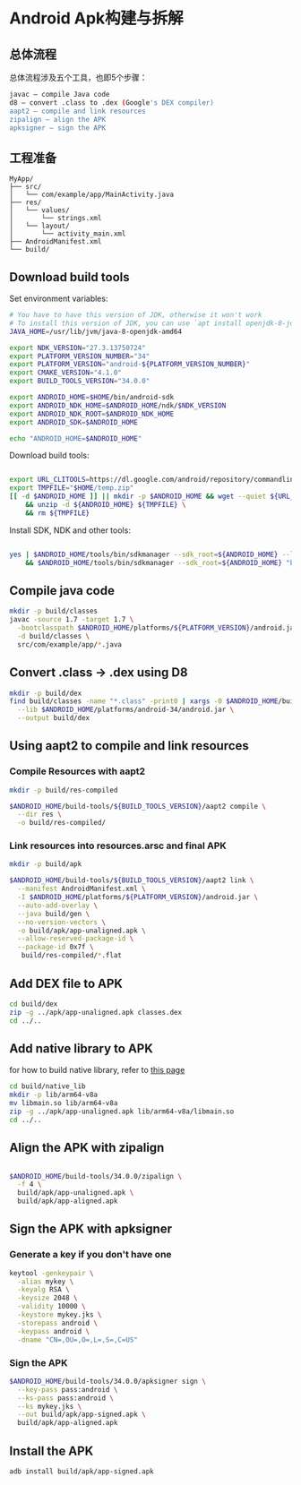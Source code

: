 
# Android Apk构建与拆解

## 总体流程

总体流程涉及五个工具，也即5个步骤：

```bash
javac – compile Java code
d8 – convert .class to .dex (Google's DEX compiler)
aapt2 – compile and link resources
zipalign – align the APK
apksigner – sign the APK
```


## 工程准备

```
MyApp/
├── src/
│   └── com/example/app/MainActivity.java
├── res/
│   └── values/
│       └── strings.xml
│   └── layout/
│       └── activity_main.xml
├── AndroidManifest.xml
└── build/
```


## Download build tools

Set environment variables:

```bash
# You have to have this version of JDK, otherwise it won't work
# To install this version of JDK, you can use `apt install openjdk-8-jdk`
JAVA_HOME=/usr/lib/jvm/java-8-openjdk-amd64 

export NDK_VERSION="27.3.13750724"
export PLATFORM_VERSION_NUMBER="34"
export PLATFORM_VERSION="android-${PLATFORM_VERSION_NUMBER}"
export CMAKE_VERSION="4.1.0"
export BUILD_TOOLS_VERSION="34.0.0"

export ANDROID_HOME=$HOME/bin/android-sdk
export ANDROID_NDK_HOME=$ANDROID_HOME/ndk/$NDK_VERSION
export ANDROID_NDK_ROOT=$ANDROID_NDK_HOME
export ANDROID_SDK=$ANDROID_HOME

echo "ANDROID_HOME=$ANDROID_HOME"

```

Download build tools:

```bash

export URL_CLITOOLS=https://dl.google.com/android/repository/commandlinetools-linux-6200805_latest.zip
export TMPFILE="$HOME/temp.zip"
[[ -d $ANDROID_HOME ]] || mkdir -p $ANDROID_HOME && wget --quiet ${URL_CLITOOLS} -O ${TMPFILE} \
    && unzip -d ${ANDROID_HOME} ${TMPFILE} \
    && rm ${TMPFILE}
```

Install SDK, NDK and other tools:

```bash

yes | $ANDROID_HOME/tools/bin/sdkmanager --sdk_root=${ANDROID_HOME} --licenses \
    && $ANDROID_HOME/tools/bin/sdkmanager --sdk_root=${ANDROID_HOME} "build-tools;${BUILD_TOOLS_VERSION}" "cmake;${CMAKE_VERSION}" "ndk;${NDK_VERSION}" "platform-tools" "platforms;${PLATFORM_VERSION}" "tools"
```

## Compile java code

```bash
mkdir -p build/classes
javac -source 1.7 -target 1.7 \
  -bootclasspath $ANDROID_HOME/platforms/${PLATFORM_VERSION}/android.jar \
  -d build/classes \
  src/com/example/app/*.java

```

## Convert .class → .dex using D8

```bash
mkdir -p build/dex
find build/classes -name "*.class" -print0 | xargs -0 $ANDROID_HOME/build-tools/${BUILD_TOOLS_VERSION}/d8 \
  --lib $ANDROID_HOME/platforms/android-34/android.jar \
  --output build/dex
```

## Using aapt2 to compile and link resources

### Compile Resources with aapt2

```bash
mkdir -p build/res-compiled

$ANDROID_HOME/build-tools/${BUILD_TOOLS_VERSION}/aapt2 compile \
  --dir res \
  -o build/res-compiled/

```

### Link resources into resources.arsc and final APK

```bash
mkdir -p build/apk

$ANDROID_HOME/build-tools/${BUILD_TOOLS_VERSION}/aapt2 link \
  --manifest AndroidManifest.xml \
  -I $ANDROID_HOME/platforms/${PLATFORM_VERSION}/android.jar \
  --auto-add-overlay \
  --java build/gen \
  --no-version-vectors \
  -o build/apk/app-unaligned.apk \
  --allow-reserved-package-id \
  --package-id 0x7f \
   build/res-compiled/*.flat

```

## Add DEX file to APK 

```bash
cd build/dex
zip -g ../apk/app-unaligned.apk classes.dex
cd ../..

```

## Add native library to APK

for how to build native library, refer to [this page](doc/native_lib.md)

```bash
cd build/native_lib
mkdir -p lib/arm64-v8a
mv libmain.so lib/arm64-v8a
zip -g ../apk/app-unaligned.apk lib/arm64-v8a/libmain.so
cd ../..
```

## Align the APK with zipalign

```bash

$ANDROID_HOME/build-tools/34.0.0/zipalign \
  -f 4 \
  build/apk/app-unaligned.apk \
  build/apk/app-aligned.apk

```

## Sign the APK with apksigner

### Generate a key if you don't have one

```bash
keytool -genkeypair \
  -alias mykey \
  -keyalg RSA \
  -keysize 2048 \
  -validity 10000 \
  -keystore mykey.jks \
  -storepass android \
  -keypass android \
  -dname "CN=,OU=,O=,L=,S=,C=US"
```

### Sign the APK

```bash
$ANDROID_HOME/build-tools/34.0.0/apksigner sign \
  --key-pass pass:android \
  --ks-pass pass:android \
  --ks mykey.jks \
  --out build/apk/app-signed.apk \
  build/apk/app-aligned.apk
```

## Install the APK

```bash
adb install build/apk/app-signed.apk
```

